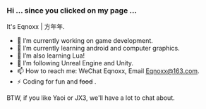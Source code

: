 ### Hi ... since you clicked on my page ... 

  It's Eqnoxx | 方年年.  
  
  - 🔭 I’m currently working on game development.
  - 🌱 I’m currently learning android and computer graphics.
  - 🦀 I’m also learning Lua!
  - 🧐 I’m following Unreal Engine and Unity.
  - 📫 How to reach me: WeChat Eqnoxx, Email Eqnoxx@163.com.
  - ⚡ Coding for fun and ~~food~~ .
  
BTW, if you like Yaoi or JX3, we'll have a lot to chat about.
